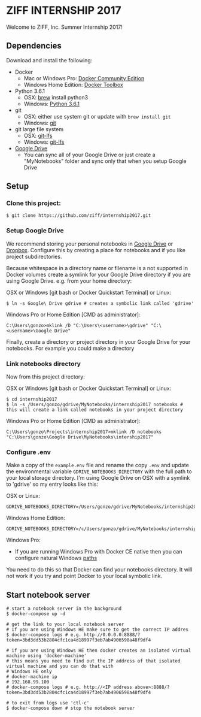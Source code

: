 # ZIFF INTERNSHIP 2017

Welcome to ZIFF, Inc. Summer Internship 2017!

## Dependencies

Download and install the following:

  * Docker
    * Mac or Windows Pro: [Docker Community Edition](https://www.docker.com/community-edition#/download)
    * Windows Home Edition: [Docker Toolbox](https://www.docker.com/products/docker-toolbox)
  * Python 3.6.1
    * OSX: [brew](https://brew.sh/) install python3
    * Windows: [Python 3.6.1](https://www.python.org/downloads/)
  * git
    * OSX: either use system git or update with `brew install git`
    * Windows: [git](https://git-scm.com/)
  * git large file system
    * OSX: [git-lfs](https://git-lfs.github.com/)
    * Windows: [git-lfs](https://git-lfs.github.com/)
  * [Google Drive](https://www.google.com/drive/download/)
    * You can sync all of your Google Drive or just create a "MyNotebooks" folder and sync only that when you setup Google Drive
  
## Setup

### Clone this project:

    $ git clone https://github.com/ziff/internship2017.git

### Setup Google Drive

We recommend storing your personal notebooks in [Google Drive](https://www.google.com/drive/download/) 
or [Dropbox](https://www.dropbox.com/). Configure this by creating a place for notebooks and if you like project subdirectories.

Because whitespace in a directory name or filename is a not supported in Docker volumes create a symlink for your 
Google Drive directory if you are using Google Drive. e.g. from your home directory:

OSX or Windows [git bash or Docker Quickstart Terminal] or Linux:

    $ ln -s Google\ Drive gdrive # creates a symbolic link called 'gdrive'

Windows Pro or Home Edition [CMD as administrator]:

    C:\Users\gonzo>mklink /D "C:\Users\<username>\gdrive" "C:\<username>\Google Drive"

Finally, create a directory or project directory in your Google Drive for your notebooks. For example you could make a directory

### Link notebooks directory

Now from this project directory:

OSX or Windows [git bash or Docker Quickstart Terminal] or Linux:

    $ cd internship2017
    $ ln -s /Users/gonzo/gdrive/MyNotebooks/internship2017 notebooks # this will create a link called notebooks in your project directory

Windows Pro or Home Edition [CMD as administrator]:

    C:\Users\gonzo\Projects\internship2017>mklink /D notebooks "C:\Users\gonzo\Google Drive\MyNotebooks\intership2017"
    
### Configure .env

Make a copy of the `example.env` file and rename the copy `.env` and update the environmental variable `GDRIVE_NOTEBOOKS_DIRECTORY`
with the full path to your local storage directory. I'm using Google Drive on OSX with a symlink to 'gdrive' so my entry
looks like this:

OSX or Linux:
    
    GDRIVE_NOTEBOOKS_DIRECTORY=/Users/gonzo/gdrive/MyNotebooks/internship2017

Windows Home Edition:

    GDRIVE_NOTEBOOKS_DIRECTORY=/c/Users/gonzo/gdrive/MyNotebooks/internship2017

Windows Pro:

  * If you are running Windows Pro with Docker CE native then you can configure natural Windows [paths](https://rominirani.com/docker-on-windows-mounting-host-directories-d96f3f056a2c)

You need to do this so that Docker can find your notebooks directory. It will not work if you try and point Docker to your local symbolic link.
  
## Start notebook server
 
    # start a notebook server in the background    
    $ docker-compose up -d 
   
    # get the link to your local notebook server
    # if you are using Windows HE make sure to get the correct IP addres
    $ docker-compose logs # e.g. http://0.0.0.0:8888/?token=3bd3dd53b2804cfc1ca4d18997f3eb7ab4906598a48f9df4
    
    # if you are using Windows HE then docker creates an isolated virtual machine using 'docker-machine' 
    # this means you need to find out the IP address of that isolated virtual machine and you can do that with
    # Windows HE only
    # docker-machine ip
    # 192.168.99.100
    # docker-compose logs # e.g. http://<IP address above>:8888/?token=3bd3dd53b2804cfc1ca4d18997f3eb7ab4906598a48f9df4
  
    # to exit from logs use 'ctl-c'
    $ docker-compose down # stop the notebook server
    
